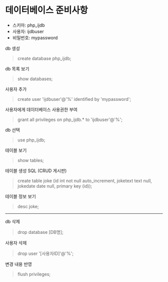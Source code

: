 # 데이터베이스 준비사항

- 스키마: php_ijdb
- 사용자: ijdbuser
- 비밀번호: mypassword


db 생성
> create database php_ijdb;

db 목록 보기
> show databases;

사용자 추가
> create user 'ijdbuser'@'%' identified by 'mypassword';

사용자에게 데이터베이스 사용권한 부여
> grant all privileges on php_ijdb.* to 'ijdbuser'@'%';

db 선택
> use php_ijdb;

테이블 보기
> show tables;


테이블 생성 SQL (CRUD 게시판)
> create table joke (id int not null auto_increment, joketext text null, jokedate date null, primary key (id));

테이블 정보 보기
> desc joke;


-------------------------------------------------------------------------------

db 삭제
> drop database [DB명];

사용자 삭제
> drop user '[사용자ID]'@'%';

변경 내용 반영
> flush privileges;
